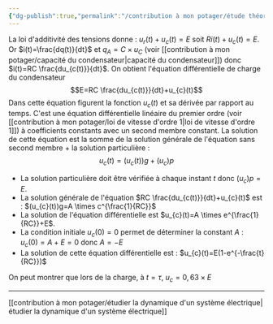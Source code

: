 ```yaml
---
{"dg-publish":true,"permalink":"/contribution à mon potager/étude théorique de la charge du condansateur/"}
---
```


La loi d'additivité des tensions donne : $u_{r}(t)+u_{c}(t)=E$ soit $Ri(t)+u_{c}(t)=E$. 
Or $i(t)=\frac{dq(t)}{dt}$ et $q_{A}=C \times u_{C}$ (voir [[contribution à mon potager/capacité du condensateur\|capacité du condensateur]]) donc $i(t)=RC \frac{du_{c(t)}}{dt}$. On obtient l'équation différentielle de charge du condensateur $$E=RC \frac{du_{c(t)}}{dt}+u_{c}(t)$$
Dans cette équation figurent la fonction $u_{c}(t)$ et sa dérivée par rapport au temps. C'est une équation différentielle linéaire du premier ordre (voir [[contribution à mon potager/loi de vitesse d'ordre 1\|loi de vitesse d'ordre 1]]) à coefficients constants avec un second membre constant.
La solution de cette équation est la somme de la solution générale de l'équation sans second membre + la solution particulière :
$$u_{c}(t)=(u_{c}(t))g+(u_{c})p$$
- La solution particulière doit être vérifiée à chaque instant $t$ donc $(u_{c})p=E$.
- La solution générale de l'équation $RC \frac{du_{c(t)}}{dt}+u_{c}(t)$ est : $(u_{c}(t))g=A \times c^{\frac{1}{RC}}$
- La solution de l'équation différentielle est $u_{c}(t)=A \times e^{\frac{1}{RC}}+E$.
- La condition initiale $u_{c}(0)=0$ permet de déterminer la constant $A$ : $u_{c}(0)=A+E=0$ donc $A=-E$
- La solution de cette équation différentielle est : $u_{c}(t)=E(1-e^{-\frac{t}{RC}})$

On peut montrer que lors de la charge, à $t=\tau$, $u_{c}=0,63 \times E$

---
[[contribution à mon potager/étudier la dynamique d'un système électrique\|étudier la dynamique d'un système électrique]]